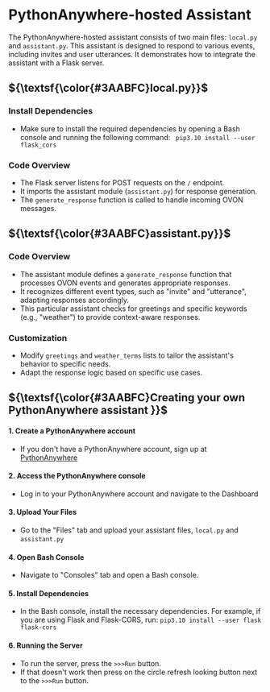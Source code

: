 # PythonAnywhere-hosted Assistant

The PythonAnywhere-hosted assistant consists of two main files: `local.py` and `assistant.py`. This assistant is designed to respond to various events, including invites and user utterances. It demonstrates how to integrate the assistant with a Flask server.

## ${\textsf{\color{#3AABFC}local.py}}$
### Install Dependencies
* Make sure to install the required dependencies by opening a Bash console and running the following command:
``` pip3.10 install --user flask_cors```

### Code Overview
* The Flask server listens for POST requests on the `/` endpoint.
* It imports the assistant module (`assistant.py`) for response generation.
* The `generate_response` function is called to handle incoming OVON messages.

## ${\textsf{\color{#3AABFC}assistant.py}}$
### Code Overview
* The assistant module defines a `generate_response` function that processes OVON events and generates appropriate responses. 
* It recognizes different event types, such as "invite" and "utterance", adapting responses accordingly.
* This particular assistant checks for greetings and specific keywords (e.g., "weather") to provide context-aware responses.


### Customization
* Modify `greetings` and `weather_terms` lists to tailor the assistant's behavior to specific needs. 
* Adapt the response logic based on specific use cases.

## ${\textsf{\color{#3AABFC}Creating your own PythonAnywhere assistant }}$
#### 1. Create a PythonAnywhere account
* If you don't have a PythonAnywhere account, sign up at [PythonAnywhere](https://www.pythonanywhere.com/)
#### 2. Access the PythonAnywhere console
* Log in to  your PythonAnywhere account and navigate to the Dashboard
#### 3. Upload Your Files
* Go to the "Files" tab and upload your assistant files, `local.py` and `assistant.py`
#### 4. Open Bash Console
* Navigate to "Consoles" tab and open a Bash console.
#### 5. Install Dependencies
* In the Bash console, install the necessary dependencies. For example, if you are using Flask and Flask-CORS, run:
```pip3.10 install --user flask flask-cors```
#### 6. Running the Server
* To run the server, press the `>>>Run` button.
* If that doesn't work then press on the circle refresh looking button next to the `>>>Run` button.


